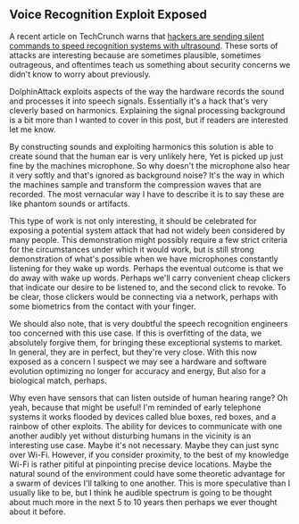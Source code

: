 ## Voice Recognition Exploit Exposed

A recent article on TechCrunch warns that [hackers are sending silent commands to speed recognition systems with ultrasound](https://assets.documentcloud.org/documents/3987864/Dolphinattack.pdf).  These sorts of attacks are interesting because are sometimes plausible, sometimes outrageous, and oftentimes teach us something about security concerns we didn't know to worry about previously.

DolphinAttack exploits aspects of the way the hardware records the sound and processes it into speech signals. Essentially it's a hack that's very cleverly based on harmonics. Explaining the signal processing background is a bit more than I wanted to cover in this post, but if readers are interested let me know.

By constructing sounds and exploiting harmonics this solution is able to create sound that the human ear is very unlikely here, Yet is picked up just fine by the machines microphone. So why doesn't the microphone also hear it very softly and that's ignored as background noise? It's the way in which the machines sample and transform the compression waves that are recorded. The most vernacular way I have to describe it is to say these are like phantom sounds or artifacts.

This type of work is not only interesting, it should be celebrated for exposing a potential system attack that had not widely been considered by many people. This demonstration might possibly require a few strict criteria for the circumstances under which it would work, but is still strong demonstration of what's possible when we have microphones constantly listening for they wake up words. Perhaps the eventual outcome is that we do away with wake up words. Perhaps we'll carry convenient cheap clickers that indicate our desire to be listened to, and the second click to revoke. To be clear, those clickers would be connecting via a network, perhaps with some biometrics from the contact with your finger.

We should also note, that is very doubtful the speech recognition engineers too concerned with this use case. If this is overfitting of the data, we absolutely forgive them, for bringing these exceptional systems to market. In general, they are in perfect, but they're very close. With this now exposed as a concern I suspect we may see a hardware and software evolution optimizing no longer for accuracy and energy, But also for a biological match, perhaps. 

Why even have sensors that can listen outside of human hearing range? Oh yeah, because that might be useful! I'm reminded of early telephone systems it works flooded by devices called blue boxes, red boxes, and a rainbow of other exploits. The ability for devices to communicate with one another audibly yet without disturbing humans in the vicinity is an interesting use case. Maybe it's not necessary. Maybe they can just sync over Wi-Fi. However, if you consider proximity, to the best of my knowledge Wi-Fi is rather pitiful at pinpointing precise device locations. Maybe the natural sound of the environment could have some theoretic advantage for a swarm of devices I'll talking to one another. This is more speculative than I usually like to be, but I think he audible spectrum is going to be thought about much more in the next 5 to 10 years then perhaps we ever thought about it before.
